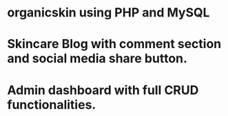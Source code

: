 # organicskin using PHP and MySQL
# Skincare Blog with comment section and social media share button.
# Admin dashboard with full CRUD functionalities.

